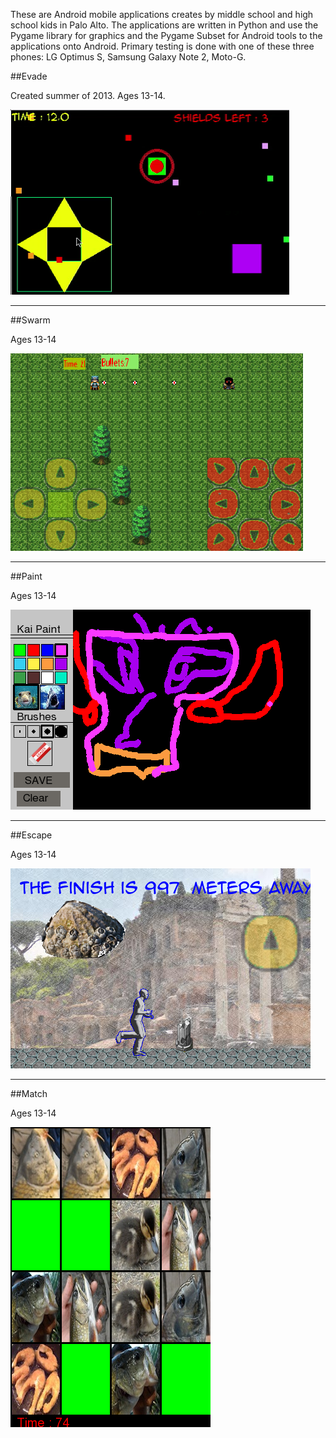 These are Android mobile applications creates by middle school and high school
kids in Palo Alto.  The applications are written in Python and use the Pygame library for 
graphics and the Pygame Subset for Android tools to the applications onto
Android.  Primary testing is done with one of these three phones: LG Optimus S,
Samsung Galaxy Note 2, Moto-G.  

##Evade

Created summer of 2013.  Ages 13-14.

![alt Evade screenshot](img/evade.png "Evade screenshot")

---

##Swarm

Ages 13-14

![alt Swarm screenshot](img/swarm.png "Swarm screenshot")

---

##Paint

Ages 13-14

![alt Paint screenshot](img/paint.png "Paint screenshot")

---

##Escape

Ages 13-14

![alt Escape screenshot](img/escape.png "Escape screenshot")

---

##Match

Ages 13-14

![alt Match screenshot](img/match.png "Match screenshot")

